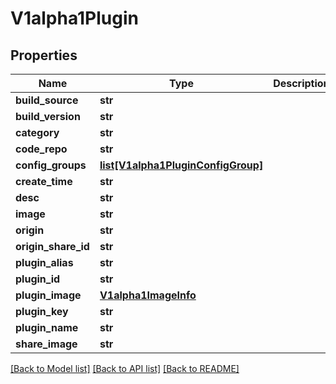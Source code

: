 # V1alpha1Plugin

## Properties
Name | Type | Description | Notes
------------ | ------------- | ------------- | -------------
**build_source** | **str** |  | 
**build_version** | **str** |  | 
**category** | **str** |  | 
**code_repo** | **str** |  | 
**config_groups** | [**list[V1alpha1PluginConfigGroup]**](V1alpha1PluginConfigGroup.md) |  | [optional] 
**create_time** | **str** |  | 
**desc** | **str** |  | 
**image** | **str** |  | 
**origin** | **str** |  | 
**origin_share_id** | **str** |  | 
**plugin_alias** | **str** |  | 
**plugin_id** | **str** |  | 
**plugin_image** | [**V1alpha1ImageInfo**](V1alpha1ImageInfo.md) |  | 
**plugin_key** | **str** |  | 
**plugin_name** | **str** |  | 
**share_image** | **str** |  | 

[[Back to Model list]](../README.md#documentation-for-models) [[Back to API list]](../README.md#documentation-for-api-endpoints) [[Back to README]](../README.md)


